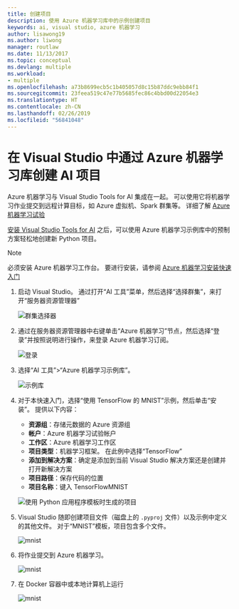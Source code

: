 ```yaml
---
title: 创建项目
description: 使用 Azure 机器学习库中的示例创建项目
keywords: ai, visual studio, azure 机器学习
author: lisawong19
ms.author: liwong
manager: routlaw
ms.date: 11/13/2017
ms.topic: conceptual
ms.devlang: multiple
ms.workload:
- multiple
ms.openlocfilehash: a73b8699ecb5c1b405057d8c15b87ddc9ebb84f1
ms.sourcegitcommit: 23feea519c47e77b5685fec86c4bbd00d22054e3
ms.translationtype: HT
ms.contentlocale: zh-CN
ms.lasthandoff: 02/26/2019
ms.locfileid: "56841048"
---
```

# <a name="create-an-ai-project-from-the-azure-machine-learning-gallery-in-visual-studio"></a>在 Visual Studio 中通过 Azure 机器学习库创建 AI 项目

Azure 机器学习与 Visual Studio Tools for AI 集成在一起。 可以使用它将机器学习作业提交到远程计算目标，如 Azure 虚拟机、Spark 群集等。 详细了解 [Azure 机器学习试验](https://docs.microsoft.com/azure/machine-learning/preview/experimentation-service-configuration)

[安装 Visual Studio Tools for AI](installation.md) 之后，可以使用 Azure 机器学习示例库中的预制方案轻松地创建新 Python 项目。

> [!NOTE]
> 必须安装 Azure 机器学习工作台。 要进行安装，请参阅 [Azure 机器学习安装快速入门](https://docs.microsoft.com/azure/machine-learning/preview/quickstart-installation)

1. 启动 Visual Studio。 通过打开“AI 工具”菜单，然后选择“选择群集”，来打开“服务器资源管理器”

    ![群集选择器](media/create-project-gallery/select-cluster.png)

2. 通过在服务器资源管理器中右键单击“Azure 机器学习”节点，然后选择“登录”并按照说明进行操作，来登录 Azure 机器学习订阅。

    ![登录](media/create-project-gallery/azureml-login.png)

3. 选择“AI 工具”>“Azure 机器学习示例库”。

    ![示例库](media/create-project-gallery/gallery.png)

4. 对于本快速入门，选择“使用 TensorFlow 的 MNIST”示例，然后单击“安装”。 提供以下内容：

   - **资源组**：存储元数据的 Azure 资源组
   - **帐户**：Azure 机器学习试验帐户
   - **工作区**：Azure 机器学习工作区
   - **项目类型**：机器学习框架。 在此例中选择“TensorFlow”
   - **添加到解决方案**：确定是添加到当前 Visual Studio 解决方案还是创建并打开新解决方案
   - **项目路径**：保存代码的位置
   - **项目名称**：键入 TensorFlowMNIST

   ![使用 Python 应用程序模板时生成的项目](media/create-project-gallery/new-AzureSampleProject.png)

5. Visual Studio 随即创建项目文件（磁盘上的 `.pyproj` 文件）以及示例中定义的其他文件。 对于“MNIST”模板，项目包含多个文件。

    ![mnist](media/create-project-gallery/azml-mnist.png)

6. 将作业提交到 Azure 机器学习。

    ![mnist](media/create-project-gallery/submit-azml.png)

7. 在 Docker 容器中或本地计算机上运行

    ![mnist](media/create-project-gallery/azml-local.png)